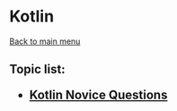<H1>Kotlin</h1>

[Back to main menu](..%2FREADME.md)

<h2>

Topic list:
* [Kotlin Novice Questions](education%2FKotlinNovice.md)

</h2>